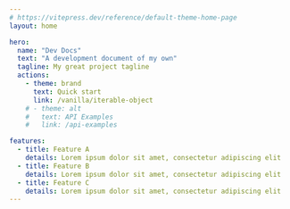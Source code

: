 ```yaml
---
# https://vitepress.dev/reference/default-theme-home-page
layout: home

hero:
  name: "Dev Docs"
  text: "A development document of my own"
  tagline: My great project tagline
  actions:
    - theme: brand
      text: Quick start
      link: /vanilla/iterable-object
    # - theme: alt
    #   text: API Examples
    #   link: /api-examples

features:
  - title: Feature A
    details: Lorem ipsum dolor sit amet, consectetur adipiscing elit
  - title: Feature B
    details: Lorem ipsum dolor sit amet, consectetur adipiscing elit
  - title: Feature C
    details: Lorem ipsum dolor sit amet, consectetur adipiscing elit
---
```


